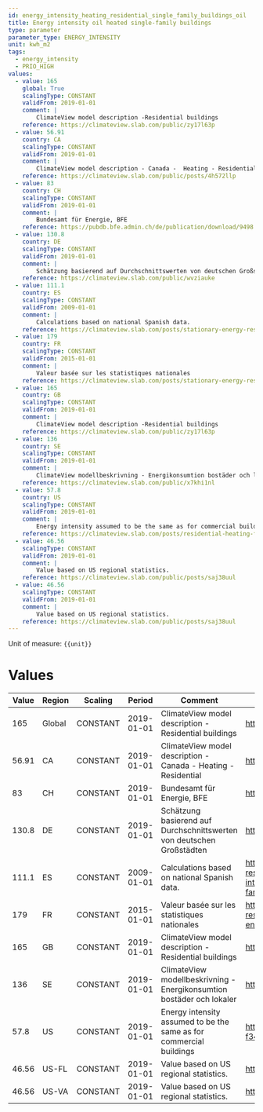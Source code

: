 ```yaml
---
id: energy_intensity_heating_residential_single_family_buildings_oil
title: Energy intensity oil heated single-family buildings
type: parameter
parameter_type: ENERGY_INTENSITY
unit: kwh_m2
tags:
  - energy_intensity
  - PRIO_HIGH
values:
  - value: 165
    global: True
    scalingType: CONSTANT
    validFrom: 2019-01-01
    comment: |
        ClimateView model description -Residential buildings
    reference: https://climateview.slab.com/public/zy17l63p
  - value: 56.91
    country: CA
    scalingType: CONSTANT
    validFrom: 2019-01-01
    comment: |
        ClimateView model description - Canada -  Heating - Residential
    reference: https://climateview.slab.com/public/posts/4h572llp
  - value: 83
    country: CH
    scalingType: CONSTANT
    validFrom: 2019-01-01
    comment: |
        Bundesamt für Energie, BFE
    reference: https://pubdb.bfe.admin.ch/de/publication/download/9498
  - value: 130.8
    country: DE
    scalingType: CONSTANT
    validFrom: 2019-01-01
    comment: |
        Schätzung basierend auf Durchschnittswerten von deutschen Großstädten
    reference: https://climateview.slab.com/public/wvziauke
  - value: 111.1
    country: ES
    scalingType: CONSTANT
    validFrom: 2009-01-01
    comment: |
        Calculations based on national Spanish data.
    reference: https://climateview.slab.com/posts/stationary-energy-residential-5b7n1rw0#ha6h1-table-8-energy-intensities-space-heating-and-hot-water-single-family-houses
  - value: 179
    country: FR
    scalingType: CONSTANT
    validFrom: 2015-01-01
    comment: |
        Valeur basée sur les statistiques nationales
    reference: https://climateview.slab.com/posts/stationary-energy-residential-france-bnynu72j#h3fxp-tableau-7-intensite-energetique-des-maisons
  - value: 165
    country: GB
    scalingType: CONSTANT
    validFrom: 2019-01-01
    comment: |
        ClimateView model description -Residential buildings
    reference: https://climateview.slab.com/public/zy17l63p
  - value: 136
    country: SE
    scalingType: CONSTANT
    validFrom: 2019-01-01
    comment: |
        ClimateView modellbeskrivning - Energikonsumtion bostäder och lokaler
    reference: https://climateview.slab.com/public/x7khi1nl
  - value: 57.8
    country: US
    scalingType: CONSTANT
    validFrom: 2019-01-01
    comment: |
        Energy intensity assumed to be the same as for commercial buildings
    reference: https://climateview.slab.com/posts/residential-heating-f34d3tuu#h77aa-energy-intensities
  - value: 46.56
    scalingType: CONSTANT
    validFrom: 2019-01-01
    comment: |
        Value based on US regional statistics.
    reference: https://climateview.slab.com/public/posts/saj38uul
  - value: 46.56
    scalingType: CONSTANT
    validFrom: 2019-01-01
    comment: |
        Value based on US regional statistics.
    reference: https://climateview.slab.com/public/posts/saj38uul
---
```



Unit of measure: `{{unit}}`


# Values


| Value | Region | Scaling | Period | Comment | Reference |
|-------|--------|---------|--------|---------|-----------|
| 165 | Global | CONSTANT | 2019-01-01 | ClimateView model description -Residential buildings | https://climateview.slab.com/public/zy17l63p |
| 56.91 | CA | CONSTANT | 2019-01-01 | ClimateView model description - Canada -  Heating - Residential | https://climateview.slab.com/public/posts/4h572llp |
| 83 | CH | CONSTANT | 2019-01-01 | Bundesamt für Energie, BFE | https://pubdb.bfe.admin.ch/de/publication/download/9498 |
| 130.8 | DE | CONSTANT | 2019-01-01 | Schätzung basierend auf Durchschnittswerten von deutschen Großstädten | https://climateview.slab.com/public/wvziauke |
| 111.1 | ES | CONSTANT | 2009-01-01 | Calculations based on national Spanish data. | https://climateview.slab.com/posts/stationary-energy-residential-5b7n1rw0#ha6h1-table-8-energy-intensities-space-heating-and-hot-water-single-family-houses |
| 179 | FR | CONSTANT | 2015-01-01 | Valeur basée sur les statistiques nationales | https://climateview.slab.com/posts/stationary-energy-residential-france-bnynu72j#h3fxp-tableau-7-intensite-energetique-des-maisons |
| 165 | GB | CONSTANT | 2019-01-01 | ClimateView model description -Residential buildings | https://climateview.slab.com/public/zy17l63p |
| 136 | SE | CONSTANT | 2019-01-01 | ClimateView modellbeskrivning - Energikonsumtion bostäder och lokaler | https://climateview.slab.com/public/x7khi1nl |
| 57.8 | US | CONSTANT | 2019-01-01 | Energy intensity assumed to be the same as for commercial buildings | https://climateview.slab.com/posts/residential-heating-f34d3tuu#h77aa-energy-intensities |
| 46.56 | US-FL | CONSTANT | 2019-01-01 | Value based on US regional statistics. | https://climateview.slab.com/public/posts/saj38uul |
| 46.56 | US-VA | CONSTANT | 2019-01-01 | Value based on US regional statistics. | https://climateview.slab.com/public/posts/saj38uul |


